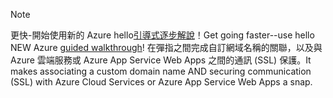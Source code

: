 
> [!NOTE]
> <span data-ttu-id="d3474-101">更快-開始使用新的 Azure hello[引導式逐步解說](http://support.microsoft.com/kb/2990804)！</span><span class="sxs-lookup"><span data-stu-id="d3474-101">Get going faster--use hello NEW Azure [guided walkthrough](http://support.microsoft.com/kb/2990804)!</span></span>  <span data-ttu-id="d3474-102">在彈指之間完成自訂網域名稱的關聯，以及與 Azure 雲端服務或 Azure App Service Web Apps 之間的通訊 (SSL) 保護。</span><span class="sxs-lookup"><span data-stu-id="d3474-102">It makes associating a custom domain name AND securing communication (SSL) with Azure Cloud Services or Azure App Service Web Apps a snap.</span></span>
> 
> 

